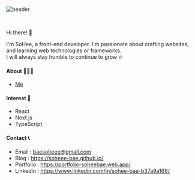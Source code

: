 ![header](https://capsule-render.vercel.app/api?type=rect&color=8ba888&height=200&text=🌵🪴&section=header&fontSize=30)

</br>

Hi there! 👋

I'm SoHee, a front-end developer. I'm passionate about crafting websites, and learning web technologies or frameworks. </br>
I will always stay humble to continue to grow 🔥

#### About 🙋🏻‍♀️
- [Me](https://soheedev.notion.site/2ef5ab86c81a4609b932a19126f0146f?pvs=4)

#### Interest 👀
- React
- Next.js
- TypeScript

#### Contact 📞
- Email : baesoheee@gmail.com
- Blog : https://soheee-bae.github.io/
- Portfolio : https://portfolio-soheebae.web.app/
- Linkedin : https://www.linkedin.com/in/sohee-bae-b37a9a166/

